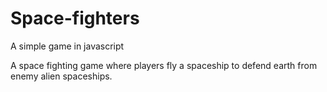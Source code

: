 # Space-fighters

A simple game in javascript

A space fighting game where players fly a spaceship to defend earth from enemy alien spaceships.
